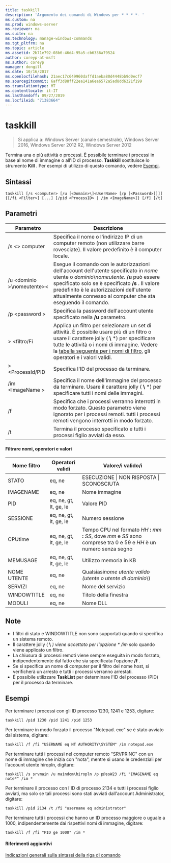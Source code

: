 ```yaml
---
title: taskkill
description: 'Argomento dei comandi di Windows per * * * *- '
ms.custom: na
ms.prod: windows-server
ms.reviewer: na
ms.suite: na
ms.technology: manage-windows-commands
ms.tgt_pltfrm: na
ms.topic: article
ms.assetid: 2b71e792-08b6-46d4-95a5-cb6336a79524
author: coreyp-at-msft
ms.author: coreyp
manager: dongill
ms.date: 10/16/2017
ms.openlocfilehash: 21aec17c649960daffd1aeba80d4448bb9d0ecf7
ms.sourcegitcommit: 6aff3d88ff22ea141a6ea6572a5ad8dd6321f199
ms.translationtype: MT
ms.contentlocale: it-IT
ms.lasthandoff: 09/27/2019
ms.locfileid: "71383664"
---
```

# <a name="taskkill"></a>taskkill

>Si applica a: Windows Server (canale semestrale), Windows Server 2016, Windows Server 2012 R2, Windows Server 2012

Termina una o più attività o processi. È possibile terminare i processi in base al nome di immagine o all'ID di processo. **Taskkill** sostituisce lo strumento **Kill** .
Per esempi di utilizzo di questo comando, vedere [Esempi](#examples).

## <a name="syntax"></a>Sintassi

```
taskkill [/s <computer> [/u [<Domain>\]<UserName> [/p [<Password>]]]] {[/fi <Filter>] [...] [/pid <ProcessID> | /im <ImageName>]} [/f] [/t]
```

## <a name="parameters"></a>Parametri

|         Parametro         |                                                                                                                                        Descrizione                                                                                                                                        |
|---------------------------|-------------------------------------------------------------------------------------------------------------------------------------------------------------------------------------------------------------------------------------------------------------------------------------------|
|      /s \<> computer       |                                                                                    Specifica il nome o l'indirizzo IP di un computer remoto (non utilizzare barre rovesciate). Il valore predefinito è il computer locale.                                                                                     |
| /u \<dominio >\\nomeutente>\< | Esegue il comando con le autorizzazioni dell'account dell'utente specificato in *nome* utente o *dominio*\\*nomeutente*. **/u** può essere specificato solo se è specificato **/s** . Il valore predefinito è le autorizzazioni dell'utente attualmente connesso al computer che sta eseguendo il comando. |
|      /p \<password >       |                                                                                                   Specifica la password dell'account utente specificato nella **/u** parametro.                                                                                                   |
|       > \<filtro/Fi       |          Applica un filtro per selezionare un set di attività. È possibile usare più di un filtro o usare il carattere jolly ( **\\** \*) per specificare tutte le attività o i nomi di immagine. Vedere la [tabella seguente per i nomi di filtro](#filter-names-operators-and-values), gli operatori e i valori validi.           |
|     > \<ProcessId/PID     |                                                                                                                 Specifica l'ID del processo da terminare.                                                                                                                 |
|     /im \<ImageName >      |                                                                                Specifica il nome dell'immagine del processo da terminare. Usare il carattere jolly ( **\\** \*) per specificare tutti i nomi delle immagini.                                                                                |
|            /f             |                                                                    Specifica che i processi verranno interrotti in modo forzato. Questo parametro viene ignorato per i processi remoti. tutti i processi remoti vengono interrotti in modo forzato.                                                                     |
|            /t             |                                                                                                          Termina il processo specificato e tutti i processi figlio avviati da esso.                                                                                                          |

#### <a name="filter-names-operators-and-values"></a>Filtrare nomi, operatori e valori

| Nome filtro |    Operatori validi     |                                                                Valore/i valido/i                                                                |
|-------------|------------------------|----------------------------------------------------------------------------------------------------------------------------------------------|
|   STATO    |         eq, ne         |                                                 ESECUZIONE &#124; NON RISPOSTA &#124; SCONOSCIUTA                                                 |
|  IMAGENAME  |         eq, ne         |                                                                  Nome immagine                                                                  |
|     PID     | eq, ne, gt, lt, ge, le |                                                                  Valore PID                                                                   |
|   SESSIONE   | eq, ne, gt, lt, ge, le |                                                                Numero sessione                                                                |
|   CPUtime   | eq, ne, gt, lt, ge, le | Tempo CPU nel formato <em>HH</em> **:** <em>mm</em> **:** <em>SS</em>, dove *mm* e *SS* sono comprese tra 0 e 59 e *HH* è un numero senza segno |
|  MEMUSAGE   | eq, ne, gt, lt, ge, le |                                                              Utilizzo memoria in KB                                                              |
|  NOME UTENTE   |         eq, ne         |                                               Qualsiasi*nome utente* *valido (utente o utente di* *dominio*\\)                                               |
|  SERVIZI   |         eq, ne         |                                                                 Nome del servizio                                                                 |
| WINDOWTITLE |         eq, ne         |                                                                 Titolo della finestra                                                                 |
|   MODULI   |         eq, ne         |                                                                   Nome DLL                                                                   |

## <a name="remarks"></a>Note
* I filtri di stato e WINDOWTITLE non sono supportati quando si specifica un sistema remoto.
* Il carattere jolly ( **\\** <em>) viene accettato per l'opzione * */im</em>*  solo quando viene applicato un filtro.
* La chiusura di processi remoti viene sempre eseguita in modo forzato, indipendentemente dal fatto che sia specificata l'opzione **/f** .
* Se si specifica un nome di computer per il filtro del nome host, si verificherà un arresto e tutti i processi verranno arrestati.
* È possibile utilizzare **TaskList** per determinare l'ID del processo (PID) per il processo da terminare.

## <a name="examples"></a>Esempi

Per terminare i processi con gli ID processo 1230, 1241 e 1253, digitare:

```
taskkill /pid 1230 /pid 1241 /pid 1253
```

Per terminare in modo forzato il processo "Notepad. exe" se è stato avviato dal sistema, digitare:

```
taskkill /f /fi "USERNAME eq NT AUTHORITY\SYSTEM" /im notepad.exe
```

Per terminare tutti i processi nel computer remoto "SRVPRINC" con un nome di immagine che inizia con "nota", mentre si usano le credenziali per l'account utente hiropln, digitare:

```
taskkill /s srvmain /u maindom\hiropln /p p@ssW23 /fi "IMAGENAME eq note*" /im *
```

Per terminare il processo con l'ID di processo 2134 e tutti i processi figlio avviati, ma solo se tali processi sono stati avviati dall'account Administrator, digitare:

```
taskkill /pid 2134 /t /fi "username eq administrator"
```

Per terminare tutti i processi che hanno un ID processo maggiore o uguale a 1000, indipendentemente dai rispettivi nomi di immagine, digitare:

```
taskkill /f /fi "PID ge 1000" /im *
```

#### <a name="additional-references"></a>Riferimenti aggiuntivi
[Indicazioni generali sulla sintassi della riga di comando](command-line-syntax-key.md)
